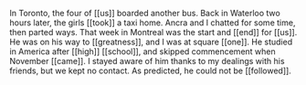 In Toronto, the four of [[us]] boarded another bus. Back in Waterloo two hours later, the girls [[took]] a taxi home. Ancra and I chatted for some time, then parted ways. That week in Montreal was the start and [[end]] for [[us]]. He was on his way to [[greatness]], and I was at square [[one]]. He studied in America after [[high]] [[school]], and skipped commencement when November [[came]]. I stayed aware of him thanks to my dealings with his friends, but we kept no contact. As predicted, he could not be [[followed]].